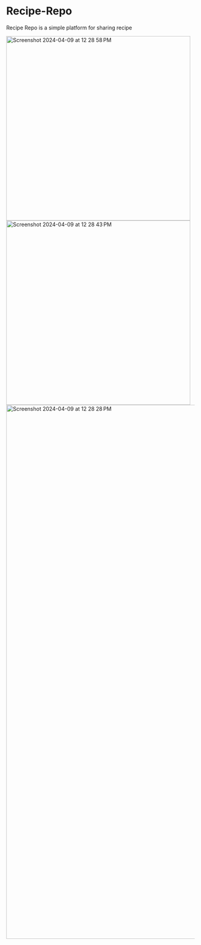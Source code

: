 # Recipe-Repo
Recipe Repo is a simple platform for sharing recipe


<img width="492" alt="Screenshot 2024-04-09 at 12 28 58 PM" src="https://github.com/Abhigyan126/Recipe-Repo/assets/108809711/dc85bdcf-fe4d-41a8-b823-ce4a852b2a60">
<img width="492" alt="Screenshot 2024-04-09 at 12 28 43 PM" src="https://github.com/Abhigyan126/Recipe-Repo/assets/108809711/415043d6-4e44-46ac-b966-40c6c5efa33d">
<img width="1425" alt="Screenshot 2024-04-09 at 12 28 28 PM" src="https://github.com/Abhigyan126/Recipe-Repo/assets/108809711/cb3aacd0-7778-4f70-a750-68efc9c2af41">
